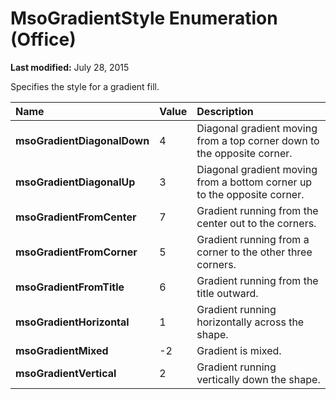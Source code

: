 
# MsoGradientStyle Enumeration (Office)

 **Last modified:** July 28, 2015

Specifies the style for a gradient fill.


|**Name**|**Value**|**Description**|
|:-----|:-----|:-----|
| **msoGradientDiagonalDown**|4|Diagonal gradient moving from a top corner down to the opposite corner.|
| **msoGradientDiagonalUp**|3|Diagonal gradient moving from a bottom corner up to the opposite corner.|
| **msoGradientFromCenter**|7|Gradient running from the center out to the corners.|
| **msoGradientFromCorner**|5|Gradient running from a corner to the other three corners.|
| **msoGradientFromTitle**|6|Gradient running from the title outward.|
| **msoGradientHorizontal**|1|Gradient running horizontally across the shape.|
| **msoGradientMixed**|-2|Gradient is mixed.|
| **msoGradientVertical**|2|Gradient running vertically down the shape.|
